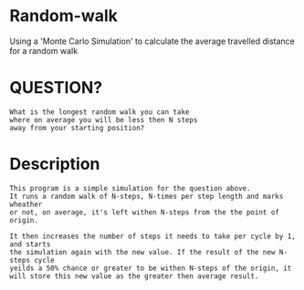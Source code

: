 # Random-walk
Using a 'Monte Carlo Simulation' to calculate the average travelled distance for a random walk


# QUESTION?

	What is the longest random walk you can take
	where on average you will be less then N steps
	away from your starting position?


# Description

	This program is a simple simulation for the question above.
	It runs a random walk of N-steps, N-times per step length and marks wheather
	or not, on average, it's left withen N-steps from the the point of origin.

	It then increases the number of steps it needs to take per cycle by 1, and starts 
	the simulation again with the new value. If the result of the new N-steps cycle
	yeilds a 50% chance or greater to be withen N-steps of the origin, it 
	will store this new value as the greater then average result.

